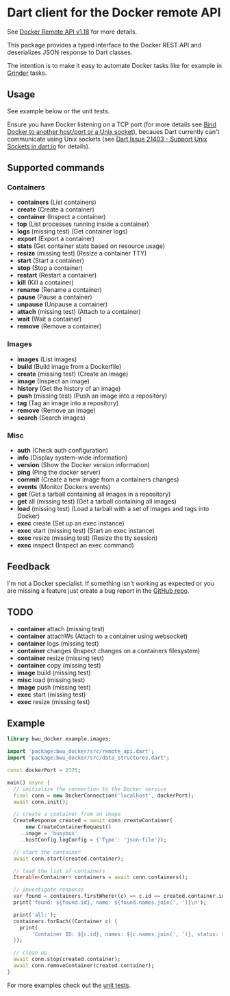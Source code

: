 # Dart client for the Docker remote API

See [Docker Remote API v1.18](https://docs.docker.com/reference/api/docker_remote_api_v1.18/#image-tarball-format) 
for more details.

This package provides a typed interface to the Docker REST API and deserializes
JSON response to Dart classes.

The intention is to make it easy to automate Docker tasks like for example in 
[Grinder](https://pub.dartlang.org/packages/grinder) tasks.

## Usage

See example below or the unit tests.

Ensure you have Docker listening on a TCP port (for more details see 
[Bind Docker to another host/port or a Unix socket](https://docs.docker.com/articles/basics/#bind-docker-to-another-hostport-or-a-unix-socket)),
becaues Dart currently can't communicate using Unix sockets (see 
[Dart Issue 21403 - Support Unix Sockets in dart:io](http://dartbug.com/21403) for details).


## Supported commands

### Containers
- **containers** (List containers)
- **create** (Create a container)
- **container** (Inspect a container)
- **top** (List processes running inside a container) 
- **logs** (missing test) (Get container logs)
- **export** (Export a container)
- **stats** (Get container stats based on resource usage)
- **resize** (missing test) (Resize a container TTY)
- **start** (Start a container)
- **stop** (Stop a container)
- **restart** (Restart a container)
- **kill** (Kill a container)
- **rename** (Rename a container)
- **pause** (Pause a container)
- **unpause** (Unpause a container)
- **attach** (missing test) (Attach to a container)
- **wait** (Wait a container)
- **remove** (Remove a container)

### Images
- **images** (List images)
- **build** (Build image from a Dockerfile)
- **create** (missing test) (Create an image)
- **image** (Inspect an image)
- **history** (Get the history of an image)
- **push** (missing test) (Push an image into a repository)
- **tag** (Tag an image into a repository)
- **remove** (Remove an image)
- **search** (Search images)

### Misc
- **auth** (Check auth configuration)
- **info** (Display system-wide information)
- **version** (Show the Docker version information)
- **ping** (Ping the docker server)
- **commit** (Create a new image from a containers changes)
- **events** (Monitor Dockers events)
- **get** (Get a tarball containing all images in a repository)
- **get** all (missing test) (Get a tarball containing all images)
- **load** (missing test) (Load a tarball with a set of images and tags into Docker)
- **exec** create (Set up an exec instance)
- **exec** start (missing test) (Start an exec instance)
- **exec** resize (missing test) (Resize the tty session) 
- **exec** inspect (Inspect an exec command) 

## Feedback

I'm not a Docker specialist. If something isn't working as expected or you are
missing a feature just create a bug report in the 
[GitHub repo](https://github.com/bwu-dart/bwu_docker/issues).

## TODO
- **container** attach (missing test) 
- **container** attachWs (Attach to a container using websocket)
- **container** logs (missing test)
- **container** changes (Inspect changes on a containers filesystem)
- **container** resize (missing test)
- **container** copy (missing test)
- **image** build (missing test)
- **misc** load (missing test)
- **image** push (missing test)
- **exec** start (missing test) 
- **exec** resize (missing test)


## Example

```dart
library bwu_docker.example.images;

import 'package:bwu_docker/src/remote_api.dart';
import 'package:bwu_docker/src/data_structures.dart';

const dockerPort = 2375;

main() async {
  // initialize the connection to the Docker service
  final conn = new DockerConnection('localhost', dockerPort);
  await conn.init();

  // create a container from an image
  CreateResponse created = await conn.createContainer(
      new CreateContainerRequest()
    ..image = 'busybox'
    ..hostConfig.logConfig = {'Type': 'json-file'});

  // start the container
  await conn.start(created.container);

  // load the list of containers
  Iterable<Container> containers = await conn.containers();

  // investigate response
  var found = containers.firstWhere((c) => c.id == created.container.id);
  print('found: ${found.id}, name: ${found.names.join(', ')}\n');

  print('all:');
  containers.forEach((Container c) {
    print(
        'Container ID: ${c.id}, names: ${c.names.join(', ')}, status: ${c.status}');
  });

  // clean up
  await conn.stop(created.container);
  await conn.removeContainer(created.container);
}
```

For more examples check out the [unit tests](https://github.com/bwu-dart/bwu_docker/blob/master/test/remote_api_test.dart).
